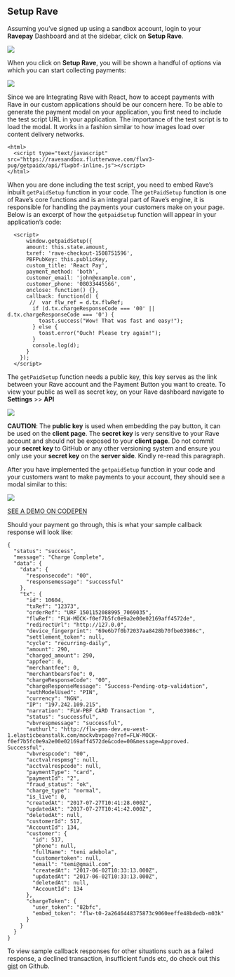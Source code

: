 ## Setup Rave

Assuming you’ve signed up using a sandbox account, login to your **Ravepay** Dashboard and at the 
sidebar, click on **Setup Rave**.



![](https://d2mxuefqeaa7sj.cloudfront.net/s_8CA58C87BD82C742CD0884051C7ADAB3BACA5DC2CB44CB404AA1A0C3C4832142_1522280153710_Screenshot+from+2018-03-29+00-28-11.png)




When you click on **Setup Rave**,  you will be shown a handful of options via which you can start collecting payments:


![](https://d2mxuefqeaa7sj.cloudfront.net/s_8CA58C87BD82C742CD0884051C7ADAB3BACA5DC2CB44CB404AA1A0C3C4832142_1522281473908_Screenshot+from+2018-03-29+00-57-40.png)





Since we are Integrating Rave with React, how to accept payments with Rave in our custom applications should be our concern here. To be able to generate the payment modal on your application, you first need to include the test script URL in your application. The importance of the test script is to load the modal. It works in a fashion similar to how images load over content delivery networks.


    <html>
      <script type="text/javascript" src="https://ravesandbox.flutterwave.com/flwv3-pug/getpaidx/api/flwpbf-inline.js"></script>
    </html>


When you are done including the test script, you need to embed Rave’s inbuilt  `getPaidSetup` function in your code. The  `getPaidSetup`  function is one of Rave’s core functions and is an integral part of Rave’s engine, it is responsible for handling the payments your customers make on your page. Below is an excerpt of how the `getpaidSetup` function will appear in your application’s code:



      <script>  
          window.getpaidSetup({
          amount: this.state.amount,
          txref: 'rave-checkout-1508751596',
          PBFPubKey: this.publicKey,
          custom_title: 'React Pay',
          payment_method: 'both',
          customer_email: 'john@example.com',
          customer_phone: '08033445566',
          onclose: function() {},
          callback: function(d) {
           //  var flw_ref = d.tx.flwRef;
            if (d.tx.chargeResponseCode === '00' || d.tx.chargeResponseCode === '0') {
              toast.success("Wow! That was fast and easy!");
            } else {
              toast.error("Ouch! Please try again!");
            }
            console.log(d);
          }
        });
      </script>  


The `getPaidSetup` function needs a public key, this key serves as the link between your Rave account and the Payment Button you want to create. To view your public as well as secret key, on your Rave dashboard navigate to **Settings** >> **API** 



![](https://d2mxuefqeaa7sj.cloudfront.net/s_72C78DFCECD70752D9EB2B769AB2A3DF54C2EC61A7F52C8F89E488217CFC798B_1524003526573_Screenshot+from+2018-04-17+23-16-54.png)





  **CAUTION**: The **public key** is used when embedding the pay button, it can be used on the **client page**. The **secret key** is very sensitive to your Rave account and should not be exposed to your **client page**. Do not commit your **secret key** to GitHub or any other versioning system and ensure you only use your **secret key** on the **server side**. Kindly re-read this paragraph. 

After you have implemented the `getpaidSetup`  function in your code and your customers want to make payments to your account, they should see a modal similar to this:



![](https://d2mxuefqeaa7sj.cloudfront.net/s_72C78DFCECD70752D9EB2B769AB2A3DF54C2EC61A7F52C8F89E488217CFC798B_1522708979828_Screenshot+from+2018-04-02+23-42-29.png)




[SEE A DEMO ON CODEPEN](https://codepen.io/fullstackmafia/pen/zWZzyp)


Should your payment go through, this is what your sample callback response will look like:


    {
      "status": "success",
      "message": "Charge Complete",
      "data": {
        "data": {
          "responsecode": "00",
          "responsemessage": "successful"
        },
        "tx": {
          "id": 10604,
          "txRef": "12373",
          "orderRef": "URF_1501152088995_7069035",
          "flwRef": "FLW-MOCK-f0ef7b5fc0e9a2e00e02169aff4572de",
          "redirectUrl": "http://127.0.0",
          "device_fingerprint": "69e6b7f0b72037aa8428b70fbe03986c",
          "settlement_token": null,
          "cycle": "recurring-daily",
          "amount": 290,
          "charged_amount": 290,
          "appfee": 0,
          "merchantfee": 0,
          "merchantbearsfee": 0,
          "chargeResponseCode": "00",
          "chargeResponseMessage": "Success-Pending-otp-validation",
          "authModelUsed": "PIN",
          "currency": "NGN",
          "IP": "197.242.109.215",
          "narration": "FLW-PBF CARD Transaction ",
          "status": "successful",
          "vbvrespmessage": "successful",
          "authurl": "http://flw-pms-dev.eu-west-1.elasticbeanstalk.com/mockvbvpage?ref=FLW-MOCK-f0ef7b5fc0e9a2e00e02169aff4572de&code=00&message=Approved. Successful",
          "vbvrespcode": "00",
          "acctvalrespmsg": null,
          "acctvalrespcode": null,
          "paymentType": "card",
          "paymentId": "2",
          "fraud_status": "ok",
          "charge_type": "normal",
          "is_live": 0,
          "createdAt": "2017-07-27T10:41:28.000Z",
          "updatedAt": "2017-07-27T10:41:42.000Z",
          "deletedAt": null,
          "customerId": 517,
          "AccountId": 134,
          "customer": {
            "id": 517,
            "phone": null,
            "fullName": "teni adebola",
            "customertoken": null,
            "email": "temi@gmail.com",
            "createdAt": "2017-06-02T10:33:13.000Z",
            "updatedAt": "2017-06-02T10:33:13.000Z",
            "deletedAt": null,
            "AccountId": 134
          },
          "chargeToken": {
            "user_token": "82bfc",
            "embed_token": "flw-t0-2a2646448375873c9060eeffe48bdedb-m03k"
          }
        }
      }
    }


To view sample callback responses for other situations such as a failed response, a declined transaction, insufficient funds etc,  do check out this [gist](https://gist.github.com/fullstackmafia/117b6046f968e14dcf3f6693816b815f) on Github.
